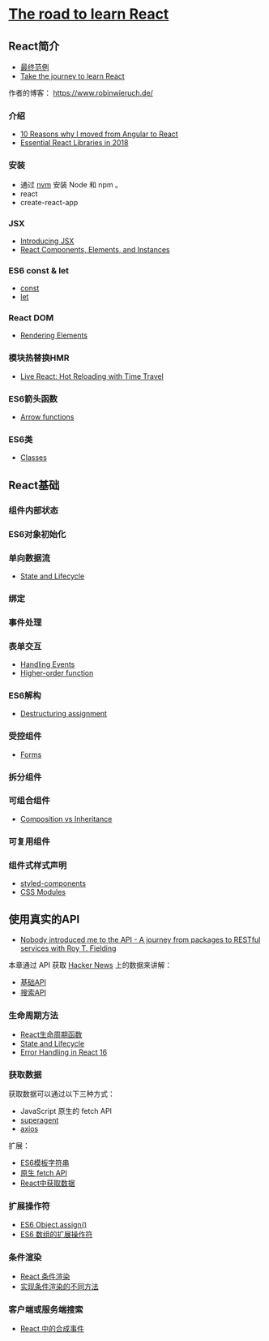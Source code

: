# [The road to learn React](https://github.com/the-road-to-learn-react/the-road-to-learn-react-chinese)
## React简介
- [最终范例](https://intense-refuge-78753.herokuapp.com/)
- [Take the journey to learn React](https://roadtoreact.com/)

作者的博客： https://www.robinwieruch.de/

### 介绍
- [10 Reasons why I moved from Angular to React](https://www.robinwieruch.de/reasons-why-i-moved-from-angular-to-react/)
- [Essential React Libraries in 2018](https://www.robinwieruch.de/essential-react-libraries-framework/)

### 安装
- 通过 [nvm](https://github.com/creationix/nvm) 安装 Node 和 npm 。
- react
- create-react-app

### JSX
- [Introducing JSX](https://reactjs.org/docs/introducing-jsx.html)
- [React Components, Elements, and Instances](https://reactjs.org/blog/2015/12/18/react-components-elements-and-instances.html)

### ES6 const & let
- [const](https://developer.mozilla.org/en-US/docs/Web/JavaScript/Reference/Statements/const)
- [let](https://developer.mozilla.org/en-US/docs/Web/JavaScript/Reference/Statements/let)

### React DOM
- [Rendering Elements](https://reactjs.org/docs/rendering-elements.html)

### 模块热替换HMR
- [Live React: Hot Reloading with Time Travel](https://www.youtube.com/watch?v=xsSnOQynTHs)

### ES6箭头函数
- [Arrow functions](https://developer.mozilla.org/en-US/docs/Web/JavaScript/Reference/Functions/Arrow_functions)

### ES6类
- [Classes](https://developer.mozilla.org/en-US/docs/Web/JavaScript/Reference/Classes)


## React基础
### 组件内部状态
### ES6对象初始化
### 单向数据流
- [State and Lifecycle](https://reactjs.org/docs/state-and-lifecycle.html)

### 绑定
### 事件处理
### 表单交互
- [Handling Events](https://reactjs.org/docs/handling-events.html)
- [Higher-order function](https://en.wikipedia.org/wiki/Higher-order_function)

### ES6解构
- [Destructuring assignment](https://developer.mozilla.org/en-US/docs/Web/JavaScript/Reference/Operators/Destructuring_assignment)

### 受控组件
- [Forms](https://reactjs.org/docs/forms.html)

### 拆分组件

### 可组合组件
- [Composition vs Inheritance](https://reactjs.org/docs/composition-vs-inheritance.html)

### 可复用组件

### 组件式样式声明
- [styled-components](https://github.com/styled-components/styled-components)
- [CSS Modules](https://github.com/css-modules/css-modules)


## 使用真实的API
- [Nobody introduced me to the API - A journey from packages to RESTful services with Roy T. Fielding](https://www.robinwieruch.de/what-is-an-api-javascript/)

本章通过 API 获取 [Hacker News](https://news.ycombinator.com/) 上的数据来讲解：
- [基础API](https://github.com/HackerNews/API)
- [搜索API](https://hn.algolia.com/api)

### 生命周期方法
- [React生命周期函数](https://reactjs.org/docs/react-component.html)
- [State and Lifecycle](https://reactjs.org/docs/state-and-lifecycle.html)
- [Error Handling in React 16](https://reactjs.org/blog/2017/07/26/error-handling-in-react-16.html)

### 获取数据

获取数据可以通过以下三种方式：
- JavaScript 原生的 fetch API
- [superagent](https://github.com/visionmedia/superagent)
- [axios](https://github.com/axios/axios)

扩展：
- [ES6模板字符串](https://developer.mozilla.org/en-US/docs/Web/JavaScript/Reference/Template_literals)
- [原生 fetch API](https://developer.mozilla.org/en-US/docs/Web/API/Fetch_API)
- [React中获取数据](https://www.robinwieruch.de/react-fetching-data/)

### 扩展操作符
- [ES6 Object.assign()](https://developer.mozilla.org/en-US/docs/Web/JavaScript/Reference/Global_Objects/Object/assign)
- [ES6 数组的扩展操作符](https://developer.mozilla.org/zh-CN/docs/Web/JavaScript/Reference/Operators/Spread_syntax)

### 条件渲染
- [React 条件渲染](https://facebook.github.io/react/docs/conditional-rendering.html)
- [实现条件渲染的不同方法](https://www.robinwieruch.de/conditional-rendering-react/)

### 客户端或服务端搜索
- [React 中的合成事件](https://reactjs.org/docs/events.html)
